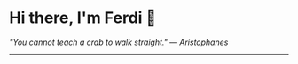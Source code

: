 <h1>Hi there, I'm Ferdi 👋</h1>

<p><em>
  "You cannot teach a crab to walk straight." — Aristophanes
</em></p>

---
